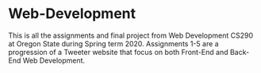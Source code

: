 # Web-Development
This is all the assignments and final project from Web Development CS290 at Oregon State during Spring term 2020.
Assignments 1-5 are a progression of a Tweeter website that focus on both Front-End and Back-End Web Development.
